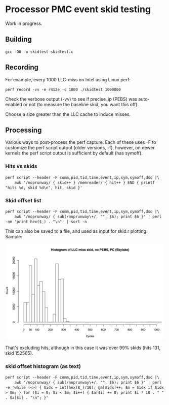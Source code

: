 # Processor PMC event skid testing

Work in progress.

## Building

```
gcc -O0 -o skidtest skidtest.c  
```

## Recording

For example, every 1000 LLC-miss on Intel using Linux perf:

```
perf record -vv -e r412e -c 1000 ./skidtest 1000000
```

Check the verbose output (-vv) to see if precise_ip (PEBS) was auto-enabled or not (to measure the baseline skid, you want this off).

Choose a size greater than the LLC cache to induce misses.

## Processing

Various ways to post-process the perf capture. Each of these uses -F to customize the perf script output (older versions, -f), however, on newer kernels the perf script output is sufficient by default (has symoff).

### Hits vs skids

```
perf script --header -F comm,pid,tid,time,event,ip,sym,symoff,dso |\
    awk '/noprunway/ { skid++ } /memreader/ { hit++ } END { printf "hits %d, skid %d\n", hit, skid }'
```

### Skid offset list

```
perf script --header -F comm,pid,tid,time,event,ip,sym,symoff,dso |\
    awk '/noprunway/ { sub(/noprunway\+/, "", $6); print $6 }' | perl -ne 'print hex($_) . "\n"' | sort -n
```

This can also be saved to a file, and used as input for skid.r plotting. Sample:

<center><a href="skid.png"><img src="skid.png" border=0 width=600></a></center>

That's excluding hits, although in this case it was over 99% skids (hits 131, skid 152565).

### skid offset histogram (as text)

```
perf script --header -F comm,pid,tid,time,event,ip,sym,symoff,dso |\
    awk '/noprunway/ { sub(/noprunway\+/, "", $6); print $6 }' | perl -e 'while (<>) { $idx = int(hex($_)/10); @a[$idx]++; $m = $idx if $idx > $m; } for ($i = 0; $i < $m; $i++) { $a[$i] += 0; print $i * 10 . " " . $a[$i] . "\n"; }'
```

